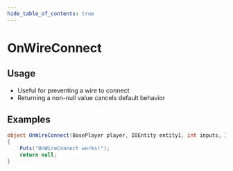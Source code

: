 ```yaml
---
hide_table_of_contents: true
---
```


# OnWireConnect

## Usage

* Useful for preventing a wire to connect
* Returning a non-null value cancels default behavior

## Examples

```csharp title=""
object OnWireConnect(BasePlayer player, IOEntity entity1, int inputs, IOEntity entity2, int outputs)
{
    Puts("OnWireConnect works!");
    return null;
}
```
